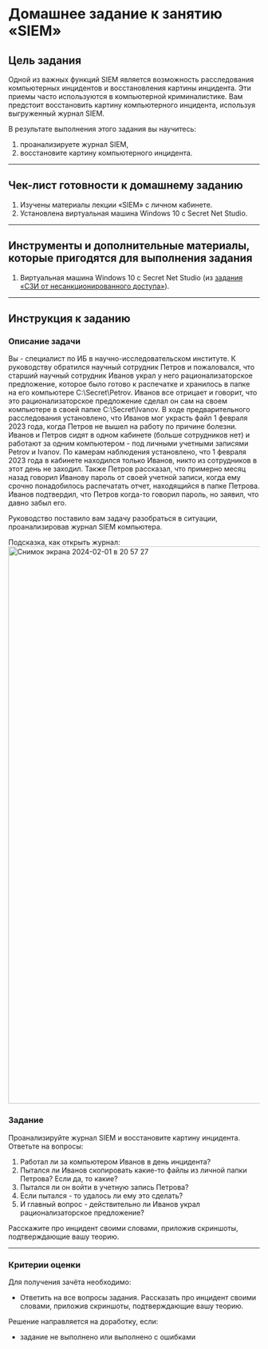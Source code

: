 # Домашнее задание к занятию «SIEM»

## Цель задания

Одной из важных функций SIEM является возможность расследования компьютерных инцидентов и восстановления картины инцидента. Эти приемы часто используются в компьютерной криминалистике. Вам предстоит восстановить картину компьютерного инцидента, используя выгруженный журнал SIEM.

В результате выполнения этого задания вы научитесь:

1. проанализируете журнал SIEM,
2. восстановите картину компьютерного инцидента.

------

## Чек-лист готовности к домашнему заданию

1. Изучены материалы лекции «SIEM» с личном кабинете.
2. Установлена виртуальная машина Windows 10 с Secret Net Studio.

------

## Инструменты и дополнительные материалы, которые пригодятся для выполнения задания

1. Виртуальная машина Windows 10 с Secret Net Studio (из [задания «СЗИ от несанкционированного доступа»](https://github.com/netology-code/ibszi-homeworks/tree/main/02)).

------

## Инструкция к заданию

### Описание задачи

Вы - специалист по ИБ в научно-исследовательском институте.
К руководству обратился научный сотрудник Петров и пожаловался, что старший научный сотрудник Иванов украл у него рационализаторское предложение, которое было готово к распечатке и хранилось в папке на его компьютере C:\Secret\Petrov. Иванов все отрицает и говорит, что это рационализаторское предложение сделал он сам на своем компьютере в своей папке C:\Secret\Ivanov.
В ходе предварительного расследования установлено, что Иванов мог украсть файл 1 февраля 2023 года, когда Петров не вышел на работу по причине болезни. Иванов и Петров сидят в одном кабинете (больше сотрудников нет) и работают за одним компьютером - под личными учетными записями Petrov и Ivanov. По камерам наблюдения установлено, что 1 февраля 2023 года в кабинете находился только Иванов, никто из сотрудников в этот день не заходил. Также Петров рассказал, что примерно месяц назад говорил Иванову пароль от своей учетной записи, когда ему срочно понадобилось распечатать отчет, находящийся в папке Петрова. Иванов подтвердил, что Петров когда-то говорил пароль, но заявил, что давно забыл его.

Руководство поставило вам задачу разобраться в ситуации, проанализировав журнал SIEM компьютера.

Подсказка, как открыть журнал:
<img width="1116" alt="Снимок экрана 2024-02-01 в 20 57 27" src="https://github.com/netology-code/ibszi-homeworks/assets/96241243/7b624d25-d077-4ec7-9fbf-750cf2af9ad3">


### Задание

Проанализируйте журнал SIEM и восстановите картину инцидента.
Ответьте на вопросы:
1) Работал ли за компьютером Иванов в день инцидента?
2) Пытался ли Иванов скопировать какие-то файлы из личной папки Петрова? Если да, то какие?
3) Пытался ли он войти в учетную запись Петрова?
4) Если пытался - то удалось ли ему это сделать?
5) И главный вопрос - действительно ли Иванов украл рационализаторское предложение?

Расскажите про инцидент своими словами, приложив скриншоты, подтверждающие вашу теорию.


------

### Критерии оценки

Для получения зачёта необходимо:
- Ответить на все вопросы задания. Рассказать про инцидент своими словами, приложив скриншоты, подтверждающие вашу теорию.

Решение направляется на доработку, если:
- задание не выполнено или выполнено с ошибками

